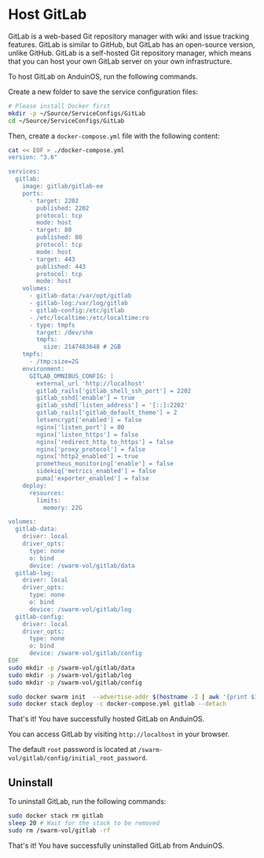 # Host GitLab

GitLab is a web-based Git repository manager with wiki and issue tracking features. GitLab is similar to GitHub, but GitLab has an open-source version, unlike GitHub. GitLab is a self-hosted Git repository manager, which means that you can host your own GitLab server on your own infrastructure.

To host GitLab on AnduinOS, run the following commands.

Create a new folder to save the service configuration files:

```bash
# Please install Docker first
mkdir -p ~/Source/ServiceConfigs/GitLab
cd ~/Source/ServiceConfigs/GitLab
```

Then, create a `docker-compose.yml` file with the following content:

```bash
cat << EOF > ./docker-compose.yml
version: "3.6"

services:
  gitlab:
    image: gitlab/gitlab-ee
    ports:
      - target: 2202
        published: 2202
        protocol: tcp
        mode: host
      - target: 80
        published: 80
        protocol: tcp
        mode: host
      - target: 443
        published: 443
        protocol: tcp
        mode: host
    volumes:
      - gitlab-data:/var/opt/gitlab
      - gitlab-log:/var/log/gitlab
      - gitlab-config:/etc/gitlab
      - /etc/localtime:/etc/localtime:ro
      - type: tmpfs
        target: /dev/shm
        tmpfs:
          size: 2147483648 # 2GB
    tmpfs:
      - /tmp:size=2G
    environment:
      GITLAB_OMNIBUS_CONFIG: |
        external_url 'http://localhost'
        gitlab_rails['gitlab_shell_ssh_port'] = 2202
        gitlab_sshd['enable'] = true
        gitlab_sshd['listen_address'] = '[::]:2202'
        gitlab_rails['gitlab_default_theme'] = 2
        letsencrypt['enabled'] = false
        nginx['listen_port'] = 80
        nginx['listen_https'] = false
        nginx['redirect_http_to_https'] = false
        nginx['proxy_protocol'] = false
        nginx['http2_enabled'] = true
        prometheus_monitoring['enable'] = false
        sidekiq['metrics_enabled'] = false
        puma['exporter_enabled'] = false
    deploy:
      resources:
        limits:
          memory: 22G

volumes:
  gitlab-data:
    driver: local
    driver_opts:
      type: none
      o: bind
      device: /swarm-vol/gitlab/data
  gitlab-log:
    driver: local
    driver_opts:
      type: none
      o: bind
      device: /swarm-vol/gitlab/log
  gitlab-config:
    driver: local
    driver_opts:
      type: none
      o: bind
      device: /swarm-vol/gitlab/config
EOF
sudo mkdir -p /swarm-vol/gitlab/data
sudo mkdir -p /swarm-vol/gitlab/log
sudo mkdir -p /swarm-vol/gitlab/config

sudo docker swarm init  --advertise-addr $(hostname -I | awk '{print $1}')
sudo docker stack deploy -c docker-compose.yml gitlab --detach
```

That's it! You have successfully hosted GitLab on AnduinOS.

You can access GitLab by visiting `http://localhost` in your browser.

The default `root` password is located at `/swarm-vol/gitlab/config/initial_root_password`.

## Uninstall

To uninstall GitLab, run the following commands:

```bash
sudo docker stack rm gitlab
sleep 20 # Wait for the stack to be removed
sudo rm /swarm-vol/gitlab -rf
```

That's it! You have successfully uninstalled GitLab from AnduinOS.
